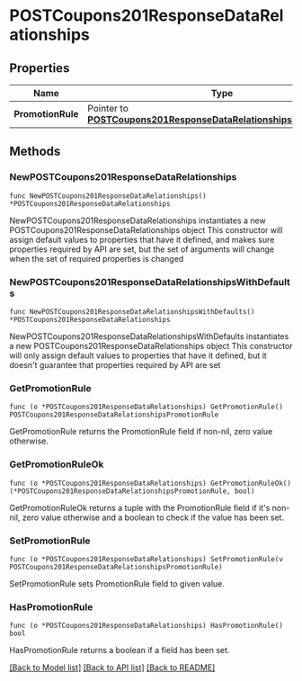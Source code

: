 # POSTCoupons201ResponseDataRelationships

## Properties

Name | Type | Description | Notes
------------ | ------------- | ------------- | -------------
**PromotionRule** | Pointer to [**POSTCoupons201ResponseDataRelationshipsPromotionRule**](POSTCoupons201ResponseDataRelationshipsPromotionRule.md) |  | [optional] 

## Methods

### NewPOSTCoupons201ResponseDataRelationships

`func NewPOSTCoupons201ResponseDataRelationships() *POSTCoupons201ResponseDataRelationships`

NewPOSTCoupons201ResponseDataRelationships instantiates a new POSTCoupons201ResponseDataRelationships object
This constructor will assign default values to properties that have it defined,
and makes sure properties required by API are set, but the set of arguments
will change when the set of required properties is changed

### NewPOSTCoupons201ResponseDataRelationshipsWithDefaults

`func NewPOSTCoupons201ResponseDataRelationshipsWithDefaults() *POSTCoupons201ResponseDataRelationships`

NewPOSTCoupons201ResponseDataRelationshipsWithDefaults instantiates a new POSTCoupons201ResponseDataRelationships object
This constructor will only assign default values to properties that have it defined,
but it doesn't guarantee that properties required by API are set

### GetPromotionRule

`func (o *POSTCoupons201ResponseDataRelationships) GetPromotionRule() POSTCoupons201ResponseDataRelationshipsPromotionRule`

GetPromotionRule returns the PromotionRule field if non-nil, zero value otherwise.

### GetPromotionRuleOk

`func (o *POSTCoupons201ResponseDataRelationships) GetPromotionRuleOk() (*POSTCoupons201ResponseDataRelationshipsPromotionRule, bool)`

GetPromotionRuleOk returns a tuple with the PromotionRule field if it's non-nil, zero value otherwise
and a boolean to check if the value has been set.

### SetPromotionRule

`func (o *POSTCoupons201ResponseDataRelationships) SetPromotionRule(v POSTCoupons201ResponseDataRelationshipsPromotionRule)`

SetPromotionRule sets PromotionRule field to given value.

### HasPromotionRule

`func (o *POSTCoupons201ResponseDataRelationships) HasPromotionRule() bool`

HasPromotionRule returns a boolean if a field has been set.


[[Back to Model list]](../README.md#documentation-for-models) [[Back to API list]](../README.md#documentation-for-api-endpoints) [[Back to README]](../README.md)


